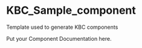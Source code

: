 # KBC_Sample_component
Template used to generate KBC components

Put your Component Documentation here.
